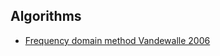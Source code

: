 ## Algorithms

- [Frequency domain method Vandewalle 2006](http://asp.eurasipjournals.com/content/pdf/1687-6180-2006-071459.pdf)